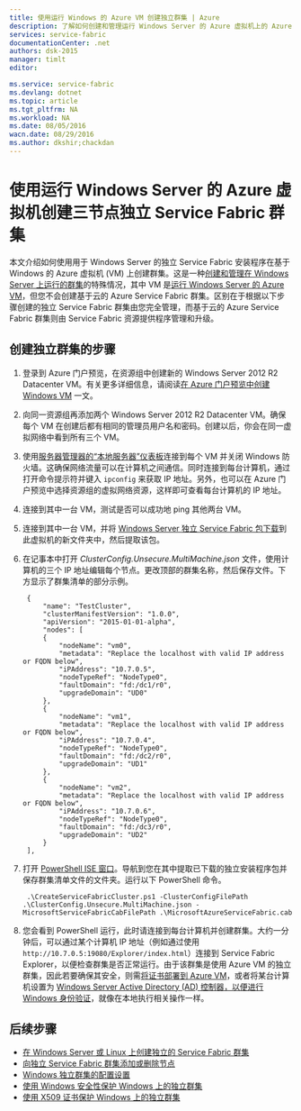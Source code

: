 ```yaml
---
title: 使用运行 Windows 的 Azure VM 创建独立群集 | Azure
description: 了解如何创建和管理运行 Windows Server 的 Azure 虚拟机上的 Azure Service Fabric 群集。
services: service-fabric
documentationCenter: .net
authors: dsk-2015
manager: timlt
editor: 

ms.service: service-fabric
ms.devlang: dotnet
ms.topic: article
ms.tgt_pltfrm: NA
ms.workload: NA
ms.date: 08/05/2016
wacn.date: 08/29/2016
ms.author: dkshir;chackdan
---
```


# 使用运行 Windows Server 的 Azure 虚拟机创建三节点独立 Service Fabric 群集

本文介绍如何使用用于 Windows Server 的独立 Service Fabric 安装程序在基于 Windows 的 Azure 虚拟机 (VM) 上创建群集。这是一种[创建和管理在 Windows Server 上运行的群集](./service-fabric-cluster-creation-for-windows-server.md)的特殊情况，其中 VM 是[运行 Windows Server 的 Azure VM](../virtual-machines/virtual-machines-windows-hero-tutorial.md)，但您不会创建基于云的 Azure Service Fabric 群集。区别在于根据以下步骤创建的独立 Service Fabric 群集由您完全管理，而基于云的 Azure Service Fabric 群集则由 Service Fabric 资源提供程序管理和升级。

## 创建独立群集的步骤

1. 登录到 Azure 门户预览，在资源组中创建新的 Windows Server 2012 R2 Datacenter VM。有关更多详细信息，请阅读[在 Azure 门户预览中创建 Windows VM](../virtual-machines/virtual-machines-windows-hero-tutorial.md) 一文。
2. 向同一资源组再添加两个 Windows Server 2012 R2 Datacenter VM。确保每个 VM 在创建后都有相同的管理员用户名和密码。创建以后，你会在同一虚拟网络中看到所有三个 VM。
3. 使用[服务器管理器的“本地服务器”仪表板](https://technet.microsoft.com/zh-cn/library/jj134147.aspx)连接到每个 VM 并关闭 Windows 防火墙。这确保网络流量可以在计算机之间通信。同时连接到每台计算机，通过打开命令提示符并键入 `ipconfig` 来获取 IP 地址。另外，也可以在 Azure 门户预览中选择资源组的虚拟网络资源，这样即可查看每台计算机的 IP 地址。
4. 连接到其中一台 VM，测试是否可以成功地 ping 其他两台 VM。
5. 连接到其中一台 VM，并将 [Windows Server 独立 Service Fabric 包下载](http://go.microsoft.com/fwlink/?LinkId=730690)到此虚拟机的新文件夹中，然后提取该包。
6. 在记事本中打开 *ClusterConfig.Unsecure.MultiMachine.json* 文件，使用计算机的三个 IP 地址编辑每个节点。更改顶部的群集名称，然后保存文件。下方显示了群集清单的部分示例。

        {
            "name": "TestCluster",
            "clusterManifestVersion": "1.0.0",
            "apiVersion": "2015-01-01-alpha",
            "nodes": [
            {
                "nodeName": "vm0",
                "metadata": "Replace the localhost with valid IP address or FQDN below",
                "iPAddress": "10.7.0.5",
                "nodeTypeRef": "NodeType0",
                "faultDomain": "fd:/dc1/r0",
                "upgradeDomain": "UD0"
            },
            {
                "nodeName": "vm1",
                "metadata": "Replace the localhost with valid IP address or FQDN below",
                "iPAddress": "10.7.0.4",
                "nodeTypeRef": "NodeType0",
                "faultDomain": "fd:/dc2/r0",
                "upgradeDomain": "UD1"
            },
            {
                "nodeName": "vm2",
                "metadata": "Replace the localhost with valid IP address or FQDN below",
                "iPAddress": "10.7.0.6",
                "nodeTypeRef": "NodeType0",
                "faultDomain": "fd:/dc3/r0",
                "upgradeDomain": "UD2"
            }
        ],

7. 打开 [PowerShell ISE 窗口](https://msdn.microsoft.com/zh-cn/powershell/scripting/core-powershell/ise/introducing-the-windows-powershell-ise)。导航到您在其中提取已下载的独立安装程序包并保存群集清单文件的文件夹。运行以下 PowerShell 命令。

        .\CreateServiceFabricCluster.ps1 -ClusterConfigFilePath .\ClusterConfig.Unsecure.MultiMachine.json -MicrosoftServiceFabricCabFilePath .\MicrosoftAzureServiceFabric.cab

8. 您会看到 PowerShell 运行，此时请连接到每台计算机并创建群集。大约一分钟后，可以通过某个计算机 IP 地址（例如通过使用 `http://10.7.0.5:19080/Explorer/index.html`）连接到 Service Fabric Explorer，以便检查群集是否正常运行。由于该群集是使用 Azure VM 的独立群集，因此若要确保其安全，则需[将证书部署到 Azure VM](./service-fabric-windows-cluster-x509-security.md)，或者将某台计算机设置为 [Windows Server Active Directory (AD) 控制器，以便进行 Windows 身份验证](./service-fabric-windows-cluster-windows-security.md)，就像在本地执行相关操作一样。

## 后续步骤
- [在 Windows Server 或 Linux 上创建独立的 Service Fabric 群集](./service-fabric-deploy-anywhere.md)
- [向独立 Service Fabric 群集添加或删除节点](./service-fabric-cluster-windows-server-add-remove-nodes.md)
- [Windows 独立群集的配置设置](./service-fabric-cluster-manifest.md)
- [使用 Windows 安全性保护 Windows 上的独立群集](./service-fabric-windows-cluster-windows-security.md)
- [使用 X509 证书保护 Windows 上的独立群集](./service-fabric-windows-cluster-x509-security.md)

<!---HONumber=Mooncake_0822_2016-->